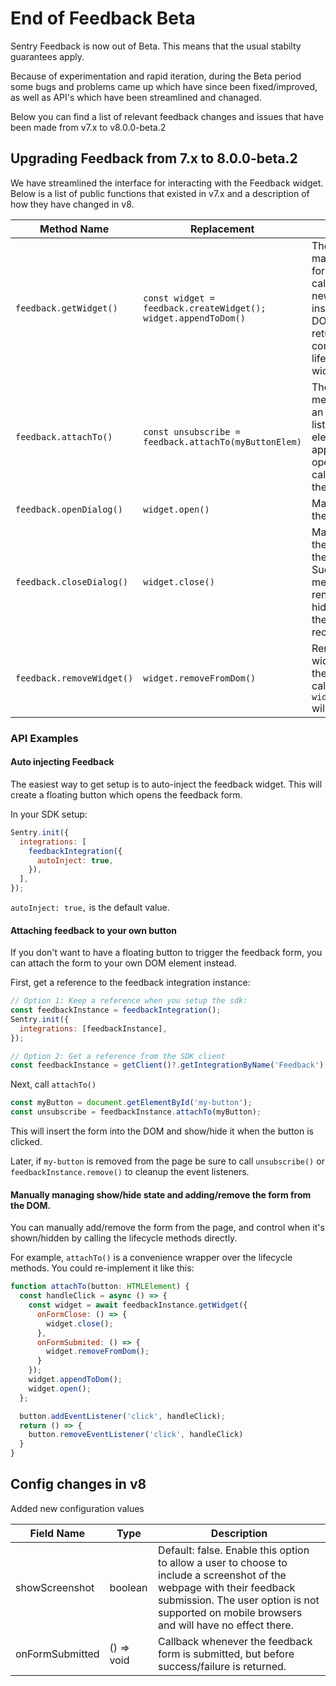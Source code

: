 # End of Feedback Beta

Sentry Feedback is now out of Beta. This means that the usual stabilty guarantees apply.

Because of experimentation and rapid iteration, during the Beta period some bugs and problems came up which have since
been fixed/improved, as well as API's which have been streamlined and chanaged.

Below you can find a list of relevant feedback changes and issues that have been made from v7.x to v8.0.0-beta.2

## Upgrading Feedback from 7.x to 8.0.0-beta.2

We have streamlined the interface for interacting with the Feedback widget. Below is a list of public functions that
existed in v7.x and a description of how they have changed in v8.

| Method Name               | Replacement                                                    | Notes                                                                                                                                                                                                                     |
| ------------------------- | -------------------------------------------------------------- | ------------------------------------------------------------------------------------------------------------------------------------------------------------------------------------------------------------------------- |
| `feedback.getWidget()`    | `const widget = feedback.createWidget(); widget.appendToDom()` | The SDK no longer maintains a stack of form instances. If you call `createWidget()` a new form will be inserted into the DOM and a Promise<FeedbackDialog> returned allowed you control over the lifecycle of the widget. |
| `feedback.attachTo()`     | `const unsubscribe = feedback.attachTo(myButtonElem)`          | The `attachTo()` method in will create an onClick event listener to your html element that calls appendToDom() and open(). It returns a callback to remove the event listener.                                            |
| `feedback.openDialog()`   | `widget.open()`                                                | Make the form inside the widget visible.                                                                                                                                                                                  |
| `feedback.closeDialog()`  | `widget.close()`                                               | Make the form inside the widget hidden in the page. Success/Error messages will still be rendered and will hide themselves if the form was recently submitted.                                                            |
| `feedback.removeWidget()` | `widget.removeFromDom()`                                       | Remove the form and widget instance from the page. After calling this `widget.el.parentNode` will be set to null.                                                                                                         |

### API Examples

#### Auto injecting Feedback

The easiest way to get setup is to auto-inject the feedback widget. This will create a floating button which opens the
feedback form.

In your SDK setup:

```javascript
Sentry.init({
  integrations: [
    feedbackIntegration({
      autoInject: true,
    }),
  ],
});
```

`autoInject: true,` is the default value.

#### Attaching feedback to your own button

If you don't want to have a floating button to trigger the feedback form, you can attach the form to your own DOM
element instead.

First, get a reference to the feedback integration instance:

```javascript
// Option 1: Keep a reference when you setup the sdk:
const feedbackInstance = feedbackIntegration();
Sentry.init({
  integrations: [feedbackInstance],
});

// Option 2: Get a reference from the SDK client
const feedbackInstance = getClient()?.getIntegrationByName('Feedback');
```

Next, call `attachTo()`

```javascript
const myButton = document.getElementById('my-button');
const unsubscribe = feedbackInstance.attachTo(myButton);
```

This will insert the form into the DOM and show/hide it when the button is clicked.

Later, if `my-button` is removed from the page be sure to call `unsubscribe()` or `feedbackInstance.remove()` to cleanup
the event listeners.

#### Manually managing show/hide state and adding/remove the form from the DOM.

You can manually add/remove the form from the page, and control when it's shown/hidden by calling the lifecycle methods
directly.

For example, `attachTo()` is a convenience wrapper over the lifecycle methods. You could re-implement it like this:

```javascript
function attachTo(button: HTMLElement) {
  const handleClick = async () => {
    const widget = await feedbackInstance.getWidget({
      onFormClose: () => {
        widget.close();
      },
      onFormSubmited: () => {
        widget.removeFromDom();
      }
    });
    widget.appendToDom();
    widget.open();
  };

  button.addEventListener('click', handleClick);
  return () => {
    button.removeEventListener('click', handleClick)
  }
}
```

## Config changes in v8

Added new configuration values

| Field Name      | Type       | Description                                                                                                                                                                                                            |
| --------------- | ---------- | ---------------------------------------------------------------------------------------------------------------------------------------------------------------------------------------------------------------------- |
| showScreenshot  | boolean    | Default: false. Enable this option to allow a user to choose to include a screenshot of the webpage with their feedback submission. The user option is not supported on mobile browsers and will have no effect there. |
| onFormSubmitted | () => void | Callback whenever the feedback form is submitted, but before success/failure is returned.                                                                                                                              |
